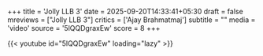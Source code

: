 +++
title = 'Jolly LLB 3'
date = 2025-09-20T14:33:41+05:30
draft = false
mreviews = ["Jolly LLB 3"]
critics = ['Ajay Brahmatmaj']
subtitle = ""
media = 'video'
source = '5lQQDgraxEw'
score = 8
+++

{{< youtube id="5lQQDgraxEw" loading="lazy" >}}
